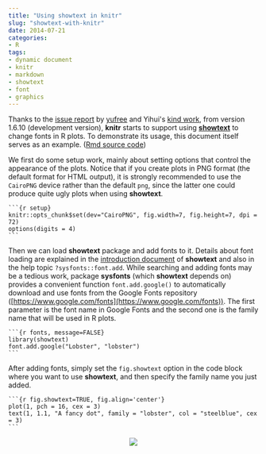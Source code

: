 ```yaml
---
title: "Using showtext in knitr"
slug: "showtext-with-knitr"
date: 2014-07-21
categories:
- R
tags:
- dynamic document
- knitr
- markdown
- showtext
- font
- graphics
---
```


Thanks to the [issue report](https://github.com/yihui/knitr/issues/799) by
[yufree](https://github.com/yufree) and Yihui's
[kind work](https://github.com/yihui/knitr),
from version 1.6.10 (development version), **knitr** starts to support using
[**showtext**](https://github.com/yixuan/showtext)
to change fonts in R plots. To demonstrate its usage, this document
itself serves as an example. ([Rmd source code](https://github.com/yixuan/en/blob/gh-pages/files/showtext-knitr.Rmd))

We first do some setup work, mainly about setting options that control
the appearance of the plots. Notice that if you create plots in PNG
format (the default format for HTML output), it is strongly recommended
to use the `CairoPNG` device rather than the default `png`, since
the latter one could produce quite ugly plots when using **showtext**.


``````
```{r setup}
knitr::opts_chunk$set(dev="CairoPNG", fig.width=7, fig.height=7, dpi = 72)
options(digits = 4)
```
``````

Then we can load **showtext** package and add fonts to it. Details about
font loading are explained in the
[introduction document](https://github.com/yixuan/showtext/blob/master/README.md)
of **showtext** and also in the help topic `?sysfonts::font.add`.
While searching and adding fonts may be a tedious work,
package **sysfonts** (which **showtext** depends on)
provides a convenient function `font.add.google()` to automatically download
and use fonts from the Google Fonts repository
([https://www.google.com/fonts](https://www.google.com/fonts)).
The first parameter is the font name in Google Fonts and the second one is
the family name that will be used in R plots.


``````
```{r fonts, message=FALSE}
library(showtext)
font.add.google("Lobster", "lobster")
```
``````

After adding fonts, simply set the `fig.showtext` option in the code block
where you want to use **showtext**, and then specify the family name you
just added.


``````
```{r fig.showtext=TRUE, fig.align='center'}
plot(1, pch = 16, cex = 3)
text(1, 1.1, "A fancy dot", family = "lobster", col = "steelblue", cex = 3)
```
``````

<div align="center">
  <img src="https://i.imgur.com/pO87LFy.png" />
</div>
